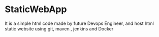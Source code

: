 # StaticWebApp
It is a simple html code  made by future Devops Engineer, and host html static website using git, maven , jenkins  and Docker
